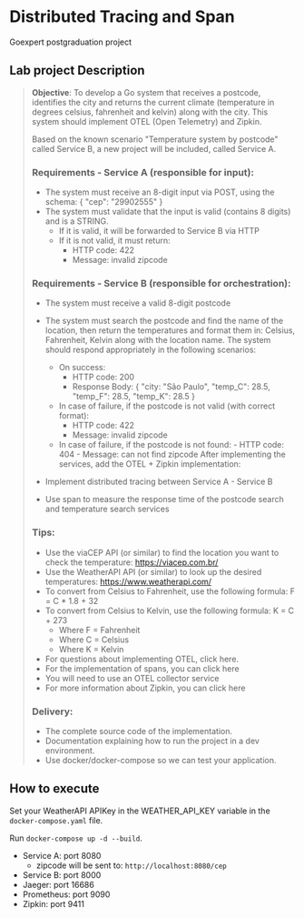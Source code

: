 # Distributed Tracing and Span

Goexpert postgraduation project

## Lab project Description

> **Objective**: To develop a Go system that receives a postcode, identifies the city and returns the current climate (temperature in degrees celsius, fahrenheit and kelvin) along with the city. This system should implement OTEL (Open Telemetry) and Zipkin.
>
> Based on the known scenario "Temperature system by postcode" called Service B, a new project will be included, called Service A.
>
> ### Requirements - Service A (responsible for input):
>
> - The system must receive an 8-digit input via POST, using the schema: { "cep": "29902555" }
> - The system must validate that the input is valid (contains 8 digits) and is a STRING.
>   - If it is valid, it will be forwarded to Service B via HTTP
>   - If it is not valid, it must return:
>     - HTTP code: 422
>     - Message: invalid zipcode
>
> ### Requirements - Service B (responsible for orchestration):
>
> - The system must receive a valid 8-digit postcode
> - The system must search the postcode and find the name of the location, then return the temperatures and format them in: Celsius, Fahrenheit, Kelvin along with the location name.
>   The system should respond appropriately in the following scenarios:
>
>   - On success:
>     - HTTP code: 200
>     - Response Body: { "city: "São Paulo", "temp_C": 28.5, "temp_F": 28.5, "temp_K": 28.5 }
>   - In case of failure, if the postcode is not valid (with correct format):
>     - HTTP code: 422
>     - Message: invalid zipcode
>   - In case of failure, if the postcode is not found: - HTTP code: 404 - Message: can not find zipcode
>     After implementing the services, add the OTEL + Zipkin implementation:
>
> - Implement distributed tracing between Service A - Service B
> - Use span to measure the response time of the postcode search and temperature search services
>
> ### Tips:
>
> - Use the viaCEP API (or similar) to find the location you want to check the temperature: https://viacep.com.br/
> - Use the WeatherAPI API (or similar) to look up the desired temperatures: https://www.weatherapi.com/
> - To convert from Celsius to Fahrenheit, use the following formula: F = C \* 1.8 + 32
> - To convert from Celsius to Kelvin, use the following formula: K = C + 273
>   - Where F = Fahrenheit
>   - Where C = Celsius
>   - Where K = Kelvin
> - For questions about implementing OTEL, click here.
> - For the implementation of spans, you can click here
> - You will need to use an OTEL collector service
> - For more information about Zipkin, you can click here
>
> ### Delivery:
>
> - The complete source code of the implementation.
> - Documentation explaining how to run the project in a dev environment.
> - Use docker/docker-compose so we can test your application.

## How to execute

Set your WeatherAPI APIKey in the WEATHER_API_KEY variable in the `docker-compose.yaml` file.

Run `docker-compose up -d --build`.

- Service A: port 8080
  - zipcode will be sent to: `http://localhost:8080/cep`
- Service B: port 8000
- Jaeger: port 16686
- Prometheus: port 9090
- Zipkin: port 9411

